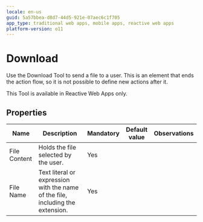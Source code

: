 ```yaml
---
locale: en-us
guid: 5a57bbea-d8d7-44d5-921e-07aec6c1f705
app_type: traditional web apps, mobile apps, reactive web apps
platform-version: o11
---
```


# Download

Use the Download Tool to send a file to a user. This is an element that ends the action flow, so it is not possible to define new actions after it.

This Tool is available in Reactive Web Apps only.


## Properties

|Name|Description|Mandatory|Default value|Observations|
|--- |--- |--- |--- |--- |
|File Content|Holds the file selected by the user.|Yes|||
|File Name|Text literal or expression with the name of the file, including the extension.|Yes|||
